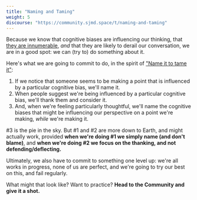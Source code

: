 ```yaml
---
title: "Naming and Taming"
weight: 5
discourse: "https://community.sjmd.space/t/naming-and-taming"
---
```


Because we know that cognitive biases are influencing our thinking, that [they are innumerable](https://en.wikipedia.org/wiki/List_of_cognitive_biases), _and_ that they are likely to derail our conversation, we are in a good spot: we can (try to) do something about it.

Here's what we are going to commit to do, in the spirit of ["Name it to tame it"](https://www.youtube.com/watch?v=ZcDLzppD4Jc):

1. If we notice that someone seems to be making a point that is influenced by a particular cognitive bias, we'll name it.
2. When people suggest we're being influenced by a particular cognitive bias, we'll thank them and consider it.
3. And, when we're feeling particularly thoughtful, we'll name the cognitive biases that might be influencing our perspective on a point we're making, _while_ we're making it.

\#3 is the pie in the sky. But \#1 and \#2 are more down to Earth, and might actually work, provided **when we're doing \#1 we simply name (and don't blame)**, and **when we're doing \#2 we focus on the thanking, and not defending/deflecting.**

Ultimately, we also have to commit to something one level up: we're all works in progress, none of us are perfect, and we're going to try our best on this, and fail regularly.

What might that look like? Want to practice? **Head to the Community and give it a shot.**
